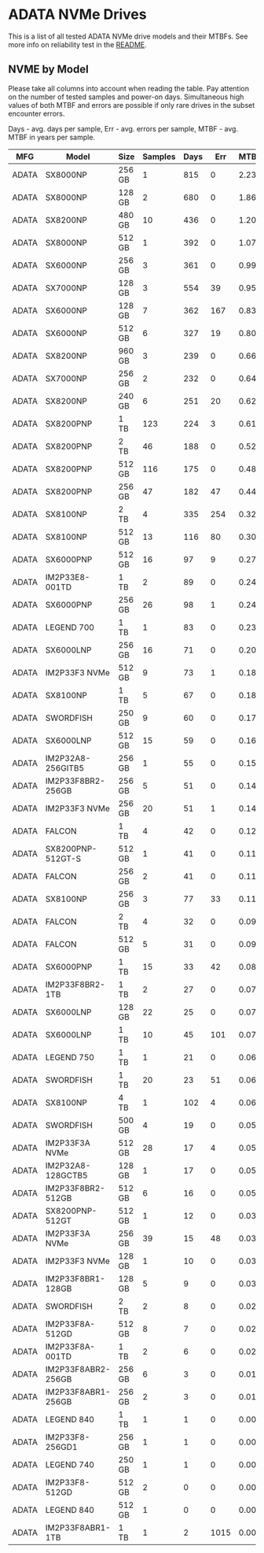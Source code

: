 ADATA NVMe Drives
=================

This is a list of all tested ADATA NVMe drive models and their MTBFs. See more
info on reliability test in the [README](https://github.com/linuxhw/SMART).

NVME by Model
------------

Please take all columns into account when reading the table. Pay attention on the
number of tested samples and power-on days. Simultaneous high values of both MTBF
and errors are possible if only rare drives in the subset encounter errors.

Days - avg. days per sample,
Err  - avg. errors per sample,
MTBF - avg. MTBF in years per sample.

| MFG       | Model              | Size   | Samples | Days  | Err   | MTBF |
|-----------|--------------------|--------|---------|-------|-------|------|
| ADATA     | SX8000NP           | 256 GB | 1       | 815   | 0     | 2.23   |
| ADATA     | SX8000NP           | 128 GB | 2       | 680   | 0     | 1.86   |
| ADATA     | SX8200NP           | 480 GB | 10      | 436   | 0     | 1.20   |
| ADATA     | SX8000NP           | 512 GB | 1       | 392   | 0     | 1.07   |
| ADATA     | SX6000NP           | 256 GB | 3       | 361   | 0     | 0.99   |
| ADATA     | SX7000NP           | 128 GB | 3       | 554   | 39    | 0.95   |
| ADATA     | SX6000NP           | 128 GB | 7       | 362   | 167   | 0.83   |
| ADATA     | SX6000NP           | 512 GB | 6       | 327   | 19    | 0.80   |
| ADATA     | SX8200NP           | 960 GB | 3       | 239   | 0     | 0.66   |
| ADATA     | SX7000NP           | 256 GB | 2       | 232   | 0     | 0.64   |
| ADATA     | SX8200NP           | 240 GB | 6       | 251   | 20    | 0.62   |
| ADATA     | SX8200PNP          | 1 TB   | 123     | 224   | 3     | 0.61   |
| ADATA     | SX8200PNP          | 2 TB   | 46      | 188   | 0     | 0.52   |
| ADATA     | SX8200PNP          | 512 GB | 116     | 175   | 0     | 0.48   |
| ADATA     | SX8200PNP          | 256 GB | 47      | 182   | 47    | 0.44   |
| ADATA     | SX8100NP           | 2 TB   | 4       | 335   | 254   | 0.32   |
| ADATA     | SX8100NP           | 512 GB | 13      | 116   | 80    | 0.30   |
| ADATA     | SX6000PNP          | 512 GB | 16      | 97    | 9     | 0.27   |
| ADATA     | IM2P33E8-001TD     | 1 TB   | 2       | 89    | 0     | 0.24   |
| ADATA     | SX6000PNP          | 256 GB | 26      | 98    | 1     | 0.24   |
| ADATA     | LEGEND 700         | 1 TB   | 1       | 83    | 0     | 0.23   |
| ADATA     | SX6000LNP          | 256 GB | 16      | 71    | 0     | 0.20   |
| ADATA     | IM2P33F3 NVMe      | 512 GB | 9       | 73    | 1     | 0.18   |
| ADATA     | SX8100NP           | 1 TB   | 5       | 67    | 0     | 0.18   |
| ADATA     | SWORDFISH          | 250 GB | 9       | 60    | 0     | 0.17   |
| ADATA     | SX6000LNP          | 512 GB | 15      | 59    | 0     | 0.16   |
| ADATA     | IM2P32A8-256GITB5  | 256 GB | 1       | 55    | 0     | 0.15   |
| ADATA     | IM2P33F8BR2-256GB  | 256 GB | 5       | 51    | 0     | 0.14   |
| ADATA     | IM2P33F3 NVMe      | 256 GB | 20      | 51    | 1     | 0.14   |
| ADATA     | FALCON             | 1 TB   | 4       | 42    | 0     | 0.12   |
| ADATA     | SX8200PNP-512GT-S  | 512 GB | 1       | 41    | 0     | 0.11   |
| ADATA     | FALCON             | 256 GB | 2       | 41    | 0     | 0.11   |
| ADATA     | SX8100NP           | 256 GB | 3       | 77    | 33    | 0.11   |
| ADATA     | FALCON             | 2 TB   | 4       | 32    | 0     | 0.09   |
| ADATA     | FALCON             | 512 GB | 5       | 31    | 0     | 0.09   |
| ADATA     | SX6000PNP          | 1 TB   | 15      | 33    | 42    | 0.08   |
| ADATA     | IM2P33F8BR2-1TB    | 1 TB   | 2       | 27    | 0     | 0.07   |
| ADATA     | SX6000LNP          | 128 GB | 22      | 25    | 0     | 0.07   |
| ADATA     | SX6000LNP          | 1 TB   | 10      | 45    | 101   | 0.07   |
| ADATA     | LEGEND 750         | 1 TB   | 1       | 21    | 0     | 0.06   |
| ADATA     | SWORDFISH          | 1 TB   | 20      | 23    | 51    | 0.06   |
| ADATA     | SX8100NP           | 4 TB   | 1       | 102   | 4     | 0.06   |
| ADATA     | SWORDFISH          | 500 GB | 4       | 19    | 0     | 0.05   |
| ADATA     | IM2P33F3A NVMe     | 512 GB | 28      | 17    | 4     | 0.05   |
| ADATA     | IM2P32A8-128GCTB5  | 128 GB | 1       | 17    | 0     | 0.05   |
| ADATA     | IM2P33F8BR2-512GB  | 512 GB | 6       | 16    | 0     | 0.05   |
| ADATA     | SX8200PNP-512GT    | 512 GB | 1       | 12    | 0     | 0.03   |
| ADATA     | IM2P33F3A NVMe     | 256 GB | 39      | 15    | 48    | 0.03   |
| ADATA     | IM2P33F3 NVMe      | 128 GB | 1       | 10    | 0     | 0.03   |
| ADATA     | IM2P33F8BR1-128GB  | 128 GB | 5       | 9     | 0     | 0.03   |
| ADATA     | SWORDFISH          | 2 TB   | 2       | 8     | 0     | 0.02   |
| ADATA     | IM2P33F8A-512GD    | 512 GB | 8       | 7     | 0     | 0.02   |
| ADATA     | IM2P33F8A-001TD    | 1 TB   | 2       | 6     | 0     | 0.02   |
| ADATA     | IM2P33F8ABR2-256GB | 256 GB | 6       | 3     | 0     | 0.01   |
| ADATA     | IM2P33F8ABR1-256GB | 256 GB | 2       | 3     | 0     | 0.01   |
| ADATA     | LEGEND 840         | 1 TB   | 1       | 1     | 0     | 0.00   |
| ADATA     | IM2P33F8-256GD1    | 256 GB | 1       | 1     | 0     | 0.00   |
| ADATA     | LEGEND 740         | 250 GB | 1       | 1     | 0     | 0.00   |
| ADATA     | IM2P33F8-512GD     | 512 GB | 2       | 0     | 0     | 0.00   |
| ADATA     | LEGEND 840         | 512 GB | 1       | 0     | 0     | 0.00   |
| ADATA     | IM2P33F8ABR1-1TB   | 1 TB   | 1       | 2     | 1015  | 0.00   |
